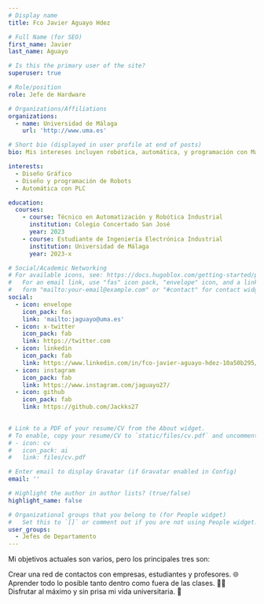 ```yaml
---
# Display name
title: Fco Javier Aguayo Hdez

# Full Name (for SEO)
first_name: Javier
last_name: Aguayo

# Is this the primary user of the site?
superuser: true

# Role/position
role: Jefe de Hardware

# Organizations/Affiliations
organizations:
  - name: Universidad de Málaga
    url: 'http://www.uma.es'

# Short bio (displayed in user profile at end of posts)
bio: Mis intereses incluyen robótica, automática, y programación con Matlab Simulink.

interests:
  - Diseño Gráfico
  - Diseño y programación de Robots
  - Automática con PLC

education:
  courses:
    - course: Técnico en Automatización y Robótica Industrial
      institution: Colegio Concertado San José
      year: 2023
    - course: Estudiante de Ingeniería Electrónica Industrial
      institution: Universidad de Málaga
      year: 2023-x

# Social/Academic Networking
# For available icons, see: https://docs.hugoblox.com/getting-started/page-builder/#icons
#   For an email link, use "fas" icon pack, "envelope" icon, and a link in the
#   form "mailto:your-email@example.com" or "#contact" for contact widget.
social:
  - icon: envelope
    icon_pack: fas
    link: 'mailto:jaguayo@uma.es'
  - icon: x-twitter
    icon_pack: fab
    link: https://twitter.com
  - icon: linkedin
    icon_pack: fab
    link: https://www.linkedin.com/in/fco-javier-aguayo-hdez-10a50b295/
  - icon: instagram
    icon_pack: fab
    link: https://www.instagram.com/jaguayo27/
  - icon: github
    icon_pack: fab
    link: https://github.com/Jackks27

    
# Link to a PDF of your resume/CV from the About widget.
# To enable, copy your resume/CV to `static/files/cv.pdf` and uncomment the lines below.
# - icon: cv
#   icon_pack: ai
#   link: files/cv.pdf

# Enter email to display Gravatar (if Gravatar enabled in Config)
email: ''

# Highlight the author in author lists? (true/false)
highlight_name: false

# Organizational groups that you belong to (for People widget)
#   Set this to `[]` or comment out if you are not using People widget.
user_groups:
  - Jefes de Departamento
---
```




Mi objetivos actuales son varios, pero los principales tres son:

Crear una red de contactos con empresas, estudiantes y profesores. 🌐
Aprender todo lo posible tanto dentro como fuera de las clases. 🧑‍🎓
Disfrutar al máximo y sin prisa mi vida universitaria. 🍻
